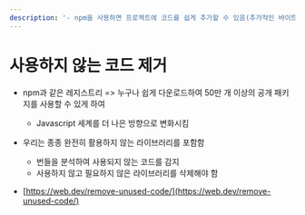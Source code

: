 ```yaml
---
description: '- npm을 사용하면 프로젝트에 코드를 쉽게 추가할 수 있음(추가적인 바이트를 모두 활용하고 있음)'
---
```


# 사용하지 않는 코드 제거

* npm과 같은 레지스트리 => 누구나 쉽게 다운로드하여 50만 개 이상의 공개 패키지를 사용할 수 있게 하여&#x20;
  * Javascript 세계를 더 나은 방향으로 변화시킴&#x20;
*   우리는 종종 완전히 활용하지 않는 라이브러리를 포함함&#x20;

    * 번들을 분석하여 사용되지 않는 코드를 감지
    * 사용하지 않고 필요하지 않은 라이브러리를 삭제해야 함&#x20;





* [https://web.dev/remove-unused-code/](https://web.dev/remove-unused-code/)





